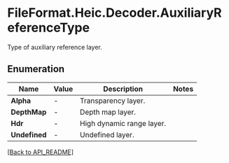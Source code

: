 # FileFormat.Heic.Decoder.AuxiliaryReferenceType

Type of auxiliary reference layer.

## Enumeration

Name | Value | Description | Notes
------------ | ------------- | ------------- | -------------
**Alpha** | - | Transparency layer. | 
**DepthMap** | - | Depth map layer. | 
**Hdr** | - | High dynamic range layer. | 
**Undefined** | - | Undefined layer. | 

[[Back to API_README]](API_README.md)